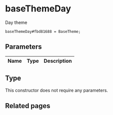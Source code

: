 # baseThemeDay
Day theme

```
baseThemeDay#fbd81688 = BaseTheme;
```

## Parameters
| Name | Type | Description |
| ---- | :----: | ----------- |


## Type
This constructor does not require any parameters.

## Related pages
